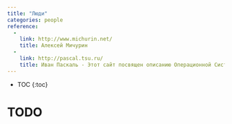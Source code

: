 ```yaml
---
title: "Люди"
categories: people
reference:
  -
    link: http://www.michurin.net/
    title: Алексей Мичурин
  -
    link: http://pascal.tsu.ru/
    title: Иван Паскаль - Этот сайт посвящен описанию Операционной Системы FreeBSD (одна из разновидностей Unix). 
---
```


* TOC 
{:toc}

# TODO
